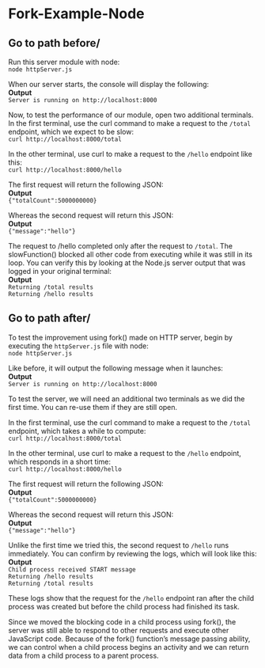 # Fork-Example-Node

## Go to path before/
Run this server module with node:
<br />``node httpServer.js``

When our server starts, the console will display the following:
<br />**Output**
<br />``Server is running on http://localhost:8000``

Now, to test the performance of our module, open two additional terminals. In the first terminal, use the curl command to make a request to the ``/total ``endpoint, which we expect to be slow:
<br />``curl http://localhost:8000/total``

In the other terminal, use curl to make a request to the ``/hello`` endpoint like this:
<br />``curl http://localhost:8000/hello``

The first request will return the following JSON:
<br />**Output**
<br />``{"totalCount":5000000000}``

Whereas the second request will return this JSON:
<br />**Output**
<br />``{"message":"hello"}``

The request to /hello completed only after the request to ``/total``. The slowFunction() blocked all other code from executing while it was still in its loop. You can verify this by looking at the Node.js server output that was logged in your original terminal:
<br />**Output**
<br />``Returning /total results``
<br />``Returning /hello results``

## Go to path after/
To test the improvement using fork() made on HTTP server, begin by executing the ``httpServer.js`` file with node:
<br />``node httpServer.js``

Like before, it will output the following message when it launches:
<br />**Output**
<br />``Server is running on http://localhost:8000``

To test the server, we will need an additional two terminals as we did the first time. You can re-use them if they are still open.

In the first terminal, use the curl command to make a request to the ``/total`` endpoint, which takes a while to compute:
<br />``curl http://localhost:8000/total``

In the other terminal, use curl to make a request to the ``/hello`` endpoint, which responds in a short time:
<br />``curl http://localhost:8000/hello``

The first request will return the following JSON:
<br />**Output**
<br />``{"totalCount":5000000000}``

Whereas the second request will return this JSON:
<br />**Output**
<br />``{"message":"hello"}``

Unlike the first time we tried this, the second request to ``/hello`` runs immediately. You can confirm by reviewing the logs, which will look like this:
<br />**Output**
<br />``Child process received START message``
<br />``Returning /hello results``
<br />``Returning /total results``

These logs show that the request for the ``/hello`` endpoint ran after the child process was created but before the child process had finished its task.

Since we moved the blocking code in a child process using fork(), the server was still able to respond to other requests and execute other JavaScript code. Because of the fork() function’s message passing ability, we can control when a child process begins an activity and we can return data from a child process to a parent process.
